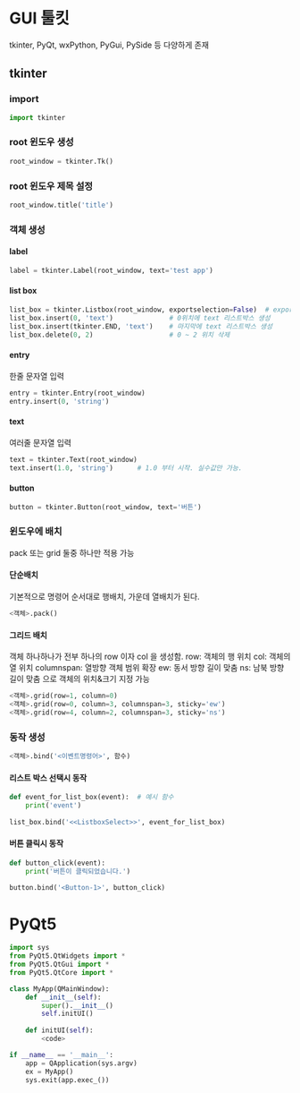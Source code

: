 # GUI 툴킷

tkinter, PyQt, wxPython, PyGui, PySide 등 다양하게 존재

## tkinter

### import

```python
import tkinter
```

### root 윈도우 생성

```python
root_window = tkinter.Tk()
```

### root 윈도우 제목 설정

```python
root_window.title('title')
```

### 객체 생성

#### label

```python
label = tkinter.Label(root_window, text='test app')
```

#### list box

```python
list_box = tkinter.Listbox(root_window, exportselection=False)	# exportselection: 포커스를 잃더라도 선택된 항목이 그대로 남아있도록 하기 위한 옵션
list_box.insert(0, 'text')				# 0위치에 text 리스트박스 생성
list_box.insert(tkinter.END, 'text')	# 마지막에 text 리스트박스 생성
list_box.delete(0, 2)					# 0 ~ 2 위치 삭제
```

#### entry

한줄 문자열 입력

````python
entry = tkinter.Entry(root_window)
entry.insert(0, 'string')
````

#### text

여러줄 문자열 입력

````python
text = tkinter.Text(root_window)
text.insert(1.0, 'string')		# 1.0 부터 시작. 실수값만 가능.
````

#### button

```python
button = tkinter.Button(root_window, text='버튼')
```

### 윈도우에 배치

pack 또는 grid 둘중 하나만 적용 가능

#### 단순배치

기본적으로 명령어 순서대로 행배치, 가운데 열배치가 된다.

```python
<객체>.pack()
```

#### 그리드 배치

객체 하나하나가 전부 하나의 row 이자 col 을 생성함.
row: 객체의 행 위치
col: 객체의 열 위치
columnspan: 열방향 객체 범위 확장
ew: 동서 방향 길이 맞춤
ns: 남북 방향 길이 맞춤
으로 객체의 위치&크기 지정 가능

```python
<객체>.grid(row=1, column=0)
<객체>.grid(row=0, column=3, columnspan=3, sticky='ew')
<객체>.grid(row=4, column=2, columnspan=3, sticky='ns')
```

### 동작 생성

```python
<객체>.bind('<이벤트명령어>', 함수)
```

#### 리스트 박스 선택시 동작

```python
def event_for_list_box(event):	# 예시 함수
    print('event')
    
list_box.bind('<<ListboxSelect>>', event_for_list_box)
```

#### 버튼 클릭시 동작

```python
def button_click(event):
    print('버튼이 클릭되었습니다.')
    
button.bind('<Button-1>', button_click)
```













# PyQt5

```python
import sys
from PyQt5.QtWidgets import *
from PyQt5.QtGui import *
from PyQt5.QtCore import *

class MyApp(QMainWindow):
    def __init__(self):
        super().__init__()
        self.initUI()
        
    def initUI(self):
        <code>

if __name__ == '__main__':
    app = QApplication(sys.argv)
    ex = MyApp()
    sys.exit(app.exec_())
```

